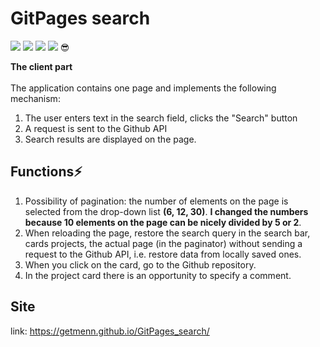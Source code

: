 # GitPages search


![](https://img.shields.io/npm/v/react?label=React&style=flat-square) ![](https://img.shields.io/npm/v/sass?label=sass&style=flat-square) ![](https://img.shields.io/npm/v/react-redux?label=React-redux&style=flat-square) ![](https://img.shields.io/npm/v/axios?label=axios&style=flat-square) :sunglasses:

**The client part**<br /><br />
The application contains one page and implements the following mechanism:
1. The user enters text in the search field, clicks the "Search" button
2. A request is sent to the Github API
3. Search results are displayed on the page.

## Functions⚡

1. Possibility of pagination: the number of elements on the page is selected from the drop-down list **(6, 12, 30)**. **I changed the numbers because 10 elements on the page can be nicely divided by 5 or 2**.
2. When reloading the page, restore the search query in the search bar, cards
projects, the actual page (in the paginator) without sending a request to the Github API, i.e.
restore data from locally saved ones.
3. When you click on the card, go to the Github repository.
4. In the project card there is an opportunity to specify a comment.

## Site

link: https://getmenn.github.io/GitPages_search/

